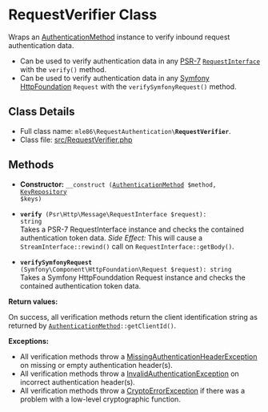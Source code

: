# RequestVerifier Class

Wraps an [AuthenticationMethod] instance to verify inbound request authentication data.

- Can be used to verify authentication data in any [PSR-7](https://www.php-fig.org/psr/psr-7/)
  [`RequestInterface`](https://github.com/php-fig/http-message/blob/master/src/RequestInterface.php)
  with the `verify()` method.
- Can be used to verify authentication data in any [Symfony HttpFoundation](https://symfony.com/doc/current/components/http_foundation.html) `Request`
  with the `verifySymfonyRequest()` method.

[Exceptions]: Exceptions.md
[KeyRepository]: Class_KeyRepository.md
[AuthenticationMethod]: Class_AuthenticationMethod.md
[RequestAuthenticator]: Class_RequestAuthenticator.md
[RequestVerifier]: Class_RequestVerifier.md
[RequestInfo]: Class_RequestInfo.md


## Class Details

* Full class name: <code>mle86\\RequestAuthentication\\<b>RequestVerifier</b></code>.
* Class file: [src/RequestVerifier.php](../src/RequestVerifier.php)


## Methods

* **Constructor:** <code>\_\_construct ([AuthenticationMethod] $method, [KeyRepository] $keys)</code>

* <code><b>verify</b> (Psr\Http\Message\RequestInterface $request): string</code>  
    Takes a PSR-7 RequestInterface instance
    and checks the contained authentication token data.
    _Side Effect:_ This will cause a `StreamInterface::rewind()` call on `RequestInterface::getBody()`.  

* <code><b>verifySymfonyRequest</b> (Symfony\Component\HttpFoundation\Request $request): string</code>  
    Takes a Symfony HttpFounddation Request instance
    and checks the contained authentication token data.

**Return values:**

On success, all verification methods
return the client identification string
as returned by <code>[AuthenticationMethod]::getClientId()</code>.

**Exceptions:**

* All verification methods throw a [MissingAuthenticationHeaderException][Exceptions] on missing or empty authentication header(s).
* All verification methods throw a [InvalidAuthenticationException][Exceptions] on incorrect authentication header(s).
* All verification methods throw a [CryptoErrorException][Exceptions] if there was a problem with a low-level cryptographic function.


